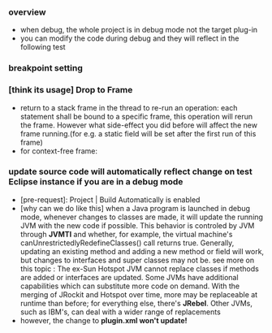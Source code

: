 ### overview
* when debug, the whole project is in debug mode not the target plug-in
* you can modify the code during debug and they will reflect in the following test



### breakpoint setting



### [think its usage] Drop to Frame
* return to a stack frame in the thread to re-run an operation: each statement shall be bound to a specific frame, this operation will rerun the frame. However what side-effect you did before will affect the new frame running.(for e.g. a static field will be set after the first run of this frame)
* for context-free frame: 


###  update source code will automatically reflect change on test Eclipse instance if you are in a debug mode
* [pre-request]: Project | Build Automatically is enabled
* [why can we do like this] when a Java program is launched in debug mode, whenever changes to classes are made, it will update the running JVM with the new code if possible. This behavior is controled by JVM through **JVMTI** and whether, for example, the
virtual machine's canUnrestrictedlyRedefineClasses() call returns true. Generally, updating an existing method and adding a new method or field will work, but changes to interfaces and super classes may not be. 
see more on this topic : 
The ex-Sun Hotspot JVM cannot replace classes if methods are added or
interfaces are updated. Some JVMs have additional capabilities which can
substitute more code on demand. With the merging of JRockit and Hotspot
over time, more may be replaceable at runtime than before; for everything
else, there's **JRebel**.
Other JVMs, such as IBM's, can deal with a wider range of replacements
* however, the change to **plugin.xml won't update!**
